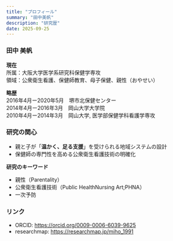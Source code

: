 ```yaml
---
title: "プロフィール"
summary: "田中美帆"
description: "研究歴"
date: 2025-09-25
---
```


### 田中 美帆
**現在**  
所属：大阪大学医学系研究科保健学専攻  
領域：公衆衛生看護、保健師教育、母子保健、親性（おやせい）

**略歴**  
2016年4月ー2020年5月　堺市北保健センター  
2014年4月ー2016年3月　岡山大学大学院  
2010年4月ー2014年3月　岡山大学, 医学部保健学科看護学専攻
　
### 研究の関心  
- 親と子が「**温かく、足る支援**」を受けられる地域システムの設計
- 保健師の専門性を高める公衆衛生看護技術の明確化

**研究のキーワード** 
- 親性（Parentality）
- 公衆衛生看護技術（Public HealthNursing Art;PHNA）
- 一次予防

### リンク
- ORCID: https://orcid.org/0009-0006-6039-9625
- researchmap: https://researchmap.jp/miho_1991
